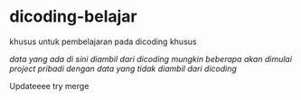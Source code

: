 # dicoding-belajar
khusus untuk pembelajaran pada dicoding khusus

*data yang ada di sini diambil dari dicoding*
*mungkin beberapa akan dimulai project pribadi dengan data yang tidak diambil dari dicoding*

Updateeee try merge
